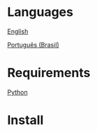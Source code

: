 # Languages

[English](doc/readme.en.md)

[Português (Brasil)](doc/readme.pt-br.md)


# Requirements

[Python](https://www.python.org/ftp/python/3.10.11/python-3.10.11-amd64.exe)


# Install

